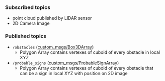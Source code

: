### Subscribed topics
  - point cloud published by LIDAR sensor
  - 2D Camera Image
### Published topics
- `/obstacles` ([custom_msgs/Box3DArray](./../../Shared/custom_msgs/msg/Box3DArray.msg))
  - Polygon Array contains vertexes of cuboid of every obstacle in local XYZ
- `/probable_signs` ([custom_msgs/ProbableSignArray](./../../Shared/custom_msgs/msg/ProbableSignArray.msg))
  - Polygon Array contains vertexes of cuboid of every obstacle that can be a sign in local XYZ with position on 2D image
